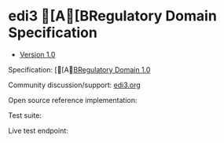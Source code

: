 # edi3 [A[BRegulatory Domain Specification

 * [Version 1.0](/docs/1.0/index.md)
 
Specification: [[A[BRegulatory Domain 1.0](http://edi3.org/specs/edi3-regulatory/1.0/)

Community discussion/support: [edi3.org](http://edi3.org)

Open source reference implementation: 

Test suite: 

Live test endpoint: 
